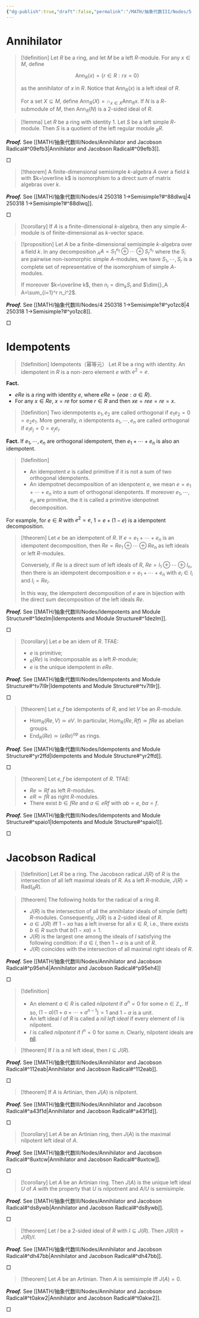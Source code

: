 ```yaml
---
{"dg-publish":true,"draft":false,"permalink":"/MATH/抽象代数III/Nodes/5 250325/","dgPassFrontmatter":true}
---
```



# Annihilator

> [!definition]
> Let $R$ be a ring, and let $M$ be a left $R$-module. For any $x\in M$, define 
> 
> $$\mathrm{Ann}_R(x)=\{r\in R:rx=0\}$$
> 
> as the annihilator of $x$ in $R$. Notice that $\mathrm{Ann}_R(x)$ is a left ideal of $R$. 
> 
> For a set $X\subseteq M$, define $\mathrm{Ann}_R(X)=\cap_{x\in X}\mathrm{Ann}_{R}x$. If $N$ is a $R$-submodule of $M$, then $\mathrm{Ann}_R(N)$ is a $2$-sided ideal of $R$.

> [!lemma]
> Let $R$ be a ring with identity $1$. Let $S$ be a left simple $R$-module. Then $S$ is a quotient of the left regular module ${}_RR$.

**_Proof._**
See [[MATH/抽象代数III/Nodes/Annihilator and Jacobson Radical#^09efb3\|Annihilator and Jacobson Radical#^09efb3]].
<p align="left">□</p>


> [!theorem]
> A finite-dimensional semisimple $k$-algebra $A$ over a field $k$ with $k=\overline k$ is isomorphism to a direct sum of matrix algebras over $k$. 

**_Proof._**
See [[MATH/抽象代数III/Nodes/4 250318 1->Semisimple?#^88dlwq\|4 250318 1->Semisimple?#^88dlwq]].
<p align="left">□</p>


> [!corollary]
> If $A$ is a finite-dimensional $k$-algebra, then any simple $A$-module is of finite-dimensional as $k$-vector space.

> [!proposition]
> Let $A$ be a finite-dimensional semisimple $k$-algebra over a field $k$. In any decomposition ${}_A A=S_1^{n_1}\oplus\cdots\oplus S_r^{n_r}$ where the $S_i$ are pairwise non-isomorphic simple $A$-modules, we have $S_1,\cdots,S_r$ is a complete set of representative of the isomorphism of simple $A$-modules. 
> 
> If moreover $k=\overline k$, then $n_i=\dim _kS_i$ and $\dim{}_A A=\sum_{i=1}^r n_i^2$. 

**_Proof._**
See [[MATH/抽象代数III/Nodes/4 250318 1->Semisimple?#^yo1zc8\|4 250318 1->Semisimple?#^yo1zc8]].
<p align="left">□</p>


# Idempotents

> [!definition] Idempotents（幂等元）
> Let $R$ be a ring with identity. An idempotent in $R$ is a non-zero element $e$ with $e^2=e$. 

**Fact.**
- $eRe$ is a ring with identity $e$, where $eRe=\{eae:a\in R\}$. 
- For any $x\in Re$, $x=re$ for some $r\in R$ and then $xe=ree=re=x$. 

> [!definition]
> Two idenmpotents $e_1,e_2$ are called orthogonal if $e_1e_2=0=e_2e_1$. More generally, $n$ idempotents $e_1,\cdots,e_n$ are called orthogonal if $e_ie_j=0=e_je_i$. 

**Fact.** If $e_1,\cdots,e_n$ are orthogonal idempotent, then $e_1+\cdots+e_n$ is also an idempotent.

> [!definition]
> - An idempotent $e$ is called primitive if it is not a sum of two orthogonal idempotents.
> - An idempotnet decomposition of an idenpotent $e$, we mean $e=e_1+\cdots+e_n$ into a sum of orthogonal idenpotents. If moreover $e_1,\cdots,e_n$ are primitive, the it is called a primitive idenpotnet decomposition. 

For example, for $e\in R$ with $e^2=e$, $1=e+(1-e)$ is a idempotent decomposition. 

> [!theorem]
> Let $e$ be an idempotent of $R$. If $e=e_1+\cdots+e_n$ is an idempotent decomposition, then $Re=Re_1\oplus\cdots\oplus Re_n$ as left ideals or left $R$-modules. 
> 
> Conversely, if $Re$ is a direct sum of left ideals of $R$, $Re=I_1\oplus\cdots\oplus I_n$, then there is an idempotent decomposition $e=e_1+\cdots+e_n$ with $e_i\in I_i$ and $I_i=Re_i$. 
> 
> In this way, the idempotent decomposition of $e$ are in bijection with the direct sum decomposition of the left ideals $Re$. 

**_Proof._**
See [[MATH/抽象代数III/Nodes/Idempotents and Module Structure#^1dezlm\|Idempotents and Module Structure#^1dezlm]].
<p align="left">□</p>


> [!corollary]
> Let $e$ be an idem of $R$. TFAE:
> - $e$ is primitive;
> - ${}_R(Re)$ is indecomposable as a left $R$-module;
> - $e$ is the unique idempotent in $eRe$. 

**_Proof._**
See [[MATH/抽象代数III/Nodes/Idempotents and Module Structure#^tv7l9r\|Idempotents and Module Structure#^tv7l9r]].
<p align="left">□</p>


> [!theorem]
> Let $e,f$ be idempotents of $R$, and let $V$ be an $R$-module. 
> - $\mathrm{Hom}_R(Re,V)\simeq eV$. In particular, $\mathrm{Hom}_R(Re,Rf)\simeq fRe$ as abelian groups. 
> - $\mathrm{End}_R(Re)\simeq (eRe)^\mathrm{op}$ as rings. 

**_Proof._**
See [[MATH/抽象代数III/Nodes/Idempotents and Module Structure#^yr2ffd\|Idempotents and Module Structure#^yr2ffd]].
<p align="left">□</p>


> [!theorem]
> Let $e,f$ be idempotent of $R$. TFAE:
> - $Re\simeq Rf$ as left $R$-modules.
> - $eR\simeq fR$ as right $R$-modules.
> - There exist $b\in fRe$ and $a\in eRf$ with $ab=e$, $ba=f$. 

**_Proof._**
See [[MATH/抽象代数III/Nodes/Idempotents and Module Structure#^spaio1\|Idempotents and Module Structure#^spaio1]].
<p align="left">□</p>


# Jacobson Radical

> [!definition]
> Let $R$ be a ring. The Jacobson radical $J(R)$ of $R$ is the intersection of all left maximal ideals of $R$. As a left $R$-module, $J(R)=\mathrm{Rad}({}_R R)$. 

> [!theorem]
> The following holds for the radical of a ring $R$. 
> - $J(R)$ is the intersection of all the annihilator ideals of simple (left) $R$-modules. Consequently, $J(R)$ is a $2$-sided ideal of $R$. 
> - $a\in J(R)$ iff $1-xa$ has a left inverse for all $x\in R$, i.e., there exists $b\in R$ such that $b(1-xa)=1$. 
> - $J(R)$ is the largest one among the ideals of $I$ satisfying the following condition: if $a\in I$, then $1-a$ is a unit of $R$. 
> - $J(R)$ coincides with the intersection of all maximal right ideals of $R$.

**_Proof._**
See [[MATH/抽象代数III/Nodes/Annihilator and Jacobson Radical#^p95eh4\|Annihilator and Jacobson Radical#^p95eh4]]
<p align="left">□</p>

> [!definition]
> - An element $a\in R$ is called *nilpotent* if $a^n=0$ for some $n\in \mathbb{Z}_+$. If so, $(1-a)(1+a+\cdots+a^{n-1})=1$ and $1-a$ is a unit. 
> - An left ideal $I$ of $R$ is called a *nil left ideal* if every element of $I$ is nilpotent. 
> - $I$ is called *nilpotent* if $I^n=0$ for some $n$. Clearly, nilpotent ideals are [nil](https://en.wikipedia.org/wiki/Nil_ideal). 

> [!theorem]
> If $I$ is a nil left ideal, then $I\subseteq J(R)$. 

**_Proof._**
See [[MATH/抽象代数III/Nodes/Annihilator and Jacobson Radical#^112eab\|Annihilator and Jacobson Radical#^112eab]].
<p align="left">□</p>


> [!theorem]
> If $A$ is Artinian, then $J(A)$ is nilpotent. 

**_Proof._**
See [[MATH/抽象代数III/Nodes/Annihilator and Jacobson Radical#^a43f1d\|Annihilator and Jacobson Radical#^a43f1d]].
<p align="left">□</p>

> [!corollary]
> Let $A$ be an Artinian ring, then $J(A)$ is the maximal nilpotent left ideal of $A$.

**_Proof._**
See [[MATH/抽象代数III/Nodes/Annihilator and Jacobson Radical#^8uxtcw\|Annihilator and Jacobson Radical#^8uxtcw]].
<p align="left">□</p>


> [!corollary]
> Let $A$ be an Artinian ring. Then $J(A)$ is the unique left ideal $U$ of $A$ with the property that $U$ is nilpotnent and $A/U$ is semisimple.

**_Proof._**
See [[MATH/抽象代数III/Nodes/Annihilator and Jacobson Radical#^ds8ywb\|Annihilator and Jacobson Radical#^ds8ywb]]. 
<p align="left">□</p>


> [!theorem]
> Let $I$ be a $2$-sided ideal of $R$ with $I\subseteq J(R)$. Then $J(R/I)=J(R)/I$. 

**_Proof._**
See [[MATH/抽象代数III/Nodes/Annihilator and Jacobson Radical#^dh47bb\|Annihilator and Jacobson Radical#^dh47bb]].
<p align="left">□</p>

> [!theorem]
> Let $A$ be an Artinian. Then $A$ is semisimple iff $J(A)=0$. 

**_Proof._**
See [[MATH/抽象代数III/Nodes/Annihilator and Jacobson Radical#^t0akw2\|Annihilator and Jacobson Radical#^t0akw2]]. 
<p align="left">□</p>

